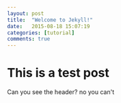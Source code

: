 ```yaml
---
layout: post
title:  "Welcome to Jekyll!"
date:   2015-08-18 15:07:19
categories: [tutorial]
comments: true
---
```

# This is a test post

Can you see the header?
no you can't